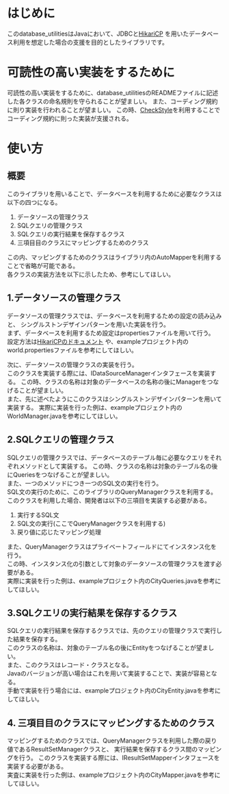# はじめに
このdatabase_utilitiesはJavaにおいて、JDBCと[HikariCP](https://github.com/brettwooldridge/HikariCP)
を用いたデータベース利用を想定した場合の支援を目的としたライブラリです。

# 可読性の高い実装をするために
可読性の高い実装をするために、database_utilitiesのREADMEファイルに記述した各クラスの命名規則を守られることが望ましい。
また、コーディング規約に則り実装を行われることが望ましい。
この時、[CheckStyle](https://github.com/checkstyle/checkstyle)を利用することでコーディング規約に則った実装が支援される。

# 使い方
## 概要
このライブラリを用いることで、データベースを利用するために必要なクラスは以下の四つになる。

1. データソースの管理クラス
2. SQLクエリの管理クラス
3. SQLクエリの実行結果を保存するクラス
4. 三項目目のクラスにマッピングするためのクラス

この内、マッピングするためのクラスはライブラリ内のAutoMapperを利用することで省略が可能である。  
各クラスの実装方法を以下に示したため、参考にしてほしい。

## 1.データソースの管理クラス
データソースの管理クラスでは、データベースを利用するための設定の読み込みと、
シングルストンデザインパターンを用いた実装を行う。  
まず、データベースを利用するため設定はpropertiesファイルを用いて行う。  
設定方法は[HikariCPのドキュメント](https://github.com/brettwooldridge/HikariCP#rocket-initialization)
や、exampleプロジェクト内のworld.propertiesファイルを参考にしてほしい。

次に、データソースの管理クラスの実装を行う。  
このクラスを実装する際には、IDataSourceManagerインタフェースを実装する。 
この時、クラスの名称は対象のデータベースの名称の後にManagerをつなげることが望ましい。  
また、先に述べたようにこのクラスはシングルストンデザインパターンを用いて実装する。
実際に実装を行った例は、exampleプロジェクト内のWorldManager.javaを参考にしてほしい。

## 2.SQLクエリの管理クラス
SQLクエリの管理クラスでは、データベースのテーブル毎に必要なクエリをそれぞれメソッドとして実装する。
この時、クラスの名称は対象のテーブル名の後にQueriesをつなげることが望ましい。  
また、一つのメソッドにつき一つのSQL文の実行を行う。  
SQL文の実行のために、このライブラリのQueryManagerクラスを利用する。  
このクラスを利用した場合、開発者は以下の三項目を実装する必要がある。  

1. 実行するSQL文
2. SQL文の実行(ここでQueryManagerクラスを利用する)
3. 戻り値に応じたマッピング処理

また、QueryManagerクラスはプライベートフィールドにてインスタンス化を行う。  
この時、インスタンス化の引数として対象のデータソースの管理クラスを渡す必要がある。  
実際に実装を行った例は、exampleプロジェクト内のCityQueries.javaを参考にしてほしい。

## 3.SQLクエリの実行結果を保存するクラス
SQLクエリの実行結果を保存するクラスでは、先のクエリの管理クラスで実行した結果を保存する。  
このクラスの名称は、対象のテーブル名の後にEntityをつなげることが望ましい。  
また、このクラスはレコード・クラスとなる。  
Javaのバージョンが高い場合はこれを用いて実装することで、実装が容易となる。  
手動で実装を行う場合には、exampleプロジェクト内のCityEntity.javaを参考にしてほしい。

## 4. 三項目目のクラスにマッピングするためのクラス
マッピングするためのクラスでは、QueryManagerクラスを利用した際の戻り値であるResultSetManagerクラスと、
実行結果を保存するクラス間のマッピングを行う。
このクラスを実装する際には、IResultSetMapperインタフェースを実装する必要がある。  
実査に実装を行った例は、exampleプロジェクト内のCityMapper.javaを参考にしてほしい。